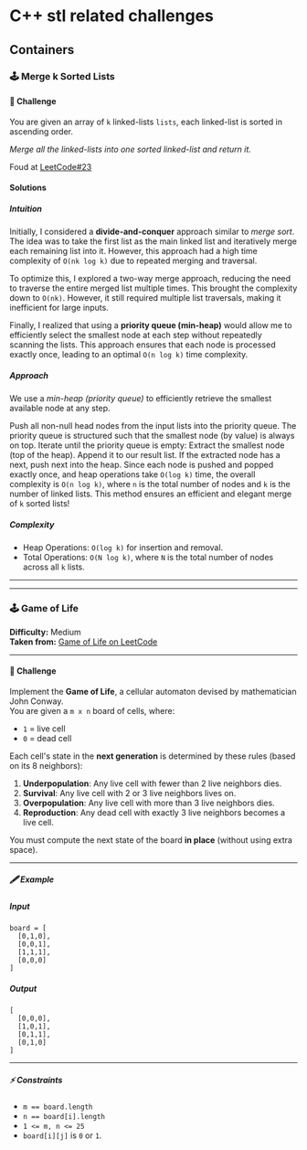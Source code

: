 # C++ stl related challenges

## Containers
### 🕹️ Merge k Sorted Lists
####  📜 Challenge
You are given an array of `k` linked-lists `lists`, each linked-list is sorted in ascending order.

_Merge all the linked-lists into one sorted linked-list and return it._

Foud at [LeetCode#23](https://leetcode.com/problems/merge-k-sorted-lists)

#### Solutions
##### Intuition
Initially, I considered a __divide-and-conquer__ approach similar to _merge sort_. The idea was to take the first list as the main linked list and iteratively merge each remaining list into it. However, this approach had a high time complexity of `O(nk log k)` due to repeated merging and traversal.

To optimize this, I explored a two-way merge approach, reducing the need to traverse the entire merged list multiple times. This brought the complexity down to `O(nk)`. However, it still required multiple list traversals, making it inefficient for large inputs.

Finally, I realized that using a __priority queue (min-heap)__ would allow me to efficiently select the smallest node at each step without repeatedly scanning the lists. This approach ensures that each node is processed exactly once, leading to an optimal `O(n log k)` time complexity.

##### Approach
We use a _min-heap (priority queue)_ to efficiently retrieve the smallest available node at any step.

Push all non-null head nodes from the input lists into the priority queue.
The priority queue is structured such that the smallest node (by value) is always on top.
Iterate until the priority queue is empty:
Extract the smallest node (top of the heap).
Append it to our result list.
If the extracted node has a next, push next into the heap.
Since each node is pushed and popped exactly once, and heap operations take `O(log k)` time, the overall complexity is `O(n log k)`, where `n` is the total number of nodes and `k` is the number of linked lists.
This method ensures an efficient and elegant merge of `k` sorted lists! 

##### Complexity
- Heap Operations: `O(log k)` for insertion and removal.
- Total Operations: `O(N log k)`, where `N` is the total number of nodes across all `k` lists.

___
___

### 🕹️ Game of Life

**Difficulty:** Medium  
**Taken from:** [Game of Life on LeetCode](https://leetcode.com/problems/game-of-life/description/)

---

#### 📜 Challenge

Implement the **Game of Life**, a cellular automaton devised by mathematician John Conway.  
You are given a `m x n` board of cells, where:  

- `1` = live cell  
- `0` = dead cell  

Each cell's state in the **next generation** is determined by these rules (based on its 8 neighbors):

1. **Underpopulation**: Any live cell with fewer than 2 live neighbors dies.  
2. **Survival**: Any live cell with 2 or 3 live neighbors lives on.  
3. **Overpopulation**: Any live cell with more than 3 live neighbors dies.  
4. **Reproduction**: Any dead cell with exactly 3 live neighbors becomes a live cell.  

You must compute the next state of the board **in place** (without using extra space).

---

##### 🖋️ Example

##### Input
```text
board = [
  [0,1,0],
  [0,0,1],
  [1,1,1],
  [0,0,0]
]
```

##### Output
```text
[
  [0,0,0],
  [1,0,1],
  [0,1,1],
  [0,1,0]
]
```

---

##### ⚡ Constraints

- `m == board.length`
- `n == board[i].length`
- `1 <= m, n <= 25`
- `board[i][j]` is `0` or `1`.
